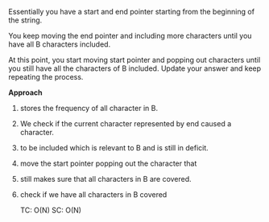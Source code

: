 Essentially you have a start and end pointer starting from the beginning of the string.

You keep moving the end pointer and including more characters until you have all B characters included.

At this point, you start moving start pointer and popping out characters until you still have all the characters of B included. Update your answer and keep repeating the process.

**Approach**
1) stores the frequency of all character in B.
2) We check if the current character represented by end caused a character.
3) to be included which is relevant to B and is still in deficit.
4) move the start pointer popping out the character that
5) still makes sure that all characters in B are covered.
6) check if we have all characters in B covered
  
              
    TC: O(N)
    SC: O(N)